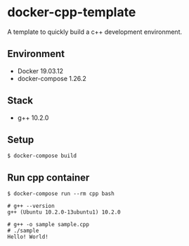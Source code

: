 # docker-cpp-template

A template to quickly build a c++ development environment.

## Environment

- Docker 19.03.12
- docker-compose 1.26.2

## Stack

- g++ 10.2.0

## Setup

```
$ docker-compose build
```

## Run cpp container 

```
$ docker-compose run --rm cpp bash
```

```
# g++ --version
g++ (Ubuntu 10.2.0-13ubuntu1) 10.2.0 

# g++ -o sample sample.cpp  
# ./sample
Hello! World!
```
